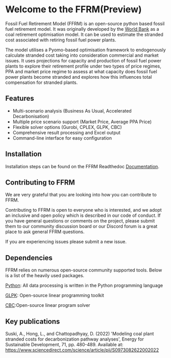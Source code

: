 # Welcome to the FFRM(Preview) 

Fossil Fuel Retirement Model (FFRM) is an open-source python based fossil fuel retirement model. It was originally developed by the [World Bank](https://www.worldbank.org/ext/en/home) as a coal retirement optimisation model. It can be used to estimate the stranded cost associated with retiring fossil fuel power plants.

The model utilises a Pyomo-based optimisation framework to endogenously calculate stranded cost taking into consideration commercial and market issues. It uses projections for capacity and production of fossil fuel power plants to explore their retirement profile under two types of price regimes, PPA and market price regime to assess at what capacity does fossil fuel power plants become stranded and explores how this influences total compensation for stranded plants.  
 
## Features

- Multi-scenario analysis (Business As Usual, Accelerated Decarbonisation)
- Multiple price scenario support (Market Price, Average PPA Price)
- Flexible solver options (Gurobi, CPLEX, GLPK, CBC)
- Comprehensive result processing and Excel output
- Command-line interface for easy configuration
 
## **Installation**
Installation steps can be found on the FFRM Readthedoc [Documentation](https://ffrm-python.readthedocs.io/en/latest/index.html). 
 
## Contributing to FFRM
We are very grateful that you are looking into how you can contribute to FFRM.

Contributing to FFRM is open to everyone who is interested, and we adopt an inclusive and open policy which is described in our code of conduct. If you have general questions or comments on the project, please submit them to our community discussion board or our Discord forum is a great place to ask general FFRM questions.

If you are experiencing issues please submit a new issue.  
 
## Dependencies
FFRM relies on numerous open-source community supported tools. Below is a list of the heavily used packages.

[Python](https://www.python.org/): All data processing is written in the Python programming language

[GLPK](https://www.gnu.org/software/glpk/): Open-source linear programming toolkit

[CBC](https://github.com/coin-or/Cbc):Open-source linear program solver 

## Key publications
Suski, A., Hong, L., and Chattopadhyay, D. (2022) 'Modeling coal plant stranded costs for decarbonization pathway analyses', Energy for Sustainable Development, 71, pp. 480-489. Available at: https://www.sciencedirect.com/science/article/pii/S0973082622002022 
